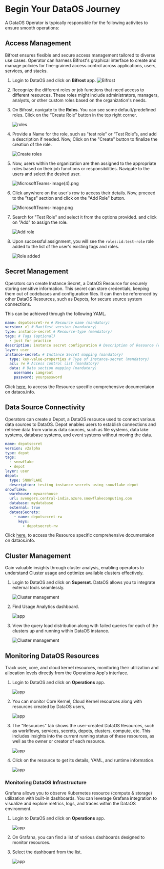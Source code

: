 # Begin Your DataOS Journey


A DataOS Operator is typically responsible for the following activites to ensure smooth operations:

## Access Management

Bifrost ensures flexible and secure access management tailored to diverse use cases. Operator can harness Bifrost's graphical interface to create and manage policies for fine-grained access control across applications, users, services, and stacks.

1. Login to DataOS and click on **Bifrost** app.
   ![Bifrost](/getting_started/operator/home_bifrost.png)

2. Recognize the different roles or job functions that need access to different resources. These roles might include administrators, managers, analysts, or other custom roles based on the organization's needs.

3. On Bifrost, navigate to the **Roles**. 
   You can see some default/predefined roles. Click on the “Create Role” button in the top right corner.
    
    ![roles](/getting_started/operator/roles.png)
    
4. Provide a Name for the role, such as "test role" or “Test Role”s, and add a description if needed. Now, Click on the "Create" button to finalize the creation of the role.
    
    ![Create roles](/getting_started/operator/create_roles.png)
    
5. Now, users within the organization are then assigned to the appropriate roles based on their job functions or responsibilities. Navigate to the users and select the desired user.
    
    ![MicrosoftTeams-image(4).png](/getting_started/operator/users.png)
    
6. Click anywhere on the user's row to access their details. Now, proceed to the "tags" section and click on the "Add Role" button.
    
    ![MicrosoftTeams-image.png](/getting_started/operator/create_roles.png)
    

7. Search for "Test Role" and select it from the options provided. and click on "Add" to assign the role.
    
    ![Add role](/getting_started/operator/add_role_to_user.png)
    
8. Upon successful assignment, you will see the `roles:id:test-role` role added to the list of the user's existing tags and roles.
    
    ![Role added](/getting_started/operator/role_added.png)


## Secret Management

Operators can create Instance Secret, a DataOS Resource for securely storing sensitive information. This secret can store credentials, keeping them out of codebases and configuration files. It can then be referenced by other DataOS Resources, such as Depots, for secure source system connections.

This can be achieved through the following YAML. 

```yaml
name: depotsecret-rw # Resource name (mandatory)
version: v1 # Manifest version (mandatory)
type: instance-secret # Resource-type (mandatory)
tags: # Tags (optional)
  - just for practice
description: instance secret configuration # Description of Resource (optional)
layer: user
instance-secret: # Instance Secret mapping (mandatory)
  type: key-value-properties # Type of Instance-secret (mandatory)
  acl: rw # Access control list (mandatory)
  data: # Data section mapping (mandatory)
    username: iamgroot
    password: yourpassword

```

Click [here](/resources/instance_secrets/), to access the Resource specific comprehensive documentaion on dataos.info.

## Data Source Connectivity

Operators can create a Depot, a DataOS resource used to connect various data sources to DataOS. Depot enables users to establish connections and retrieve data from various data sources, such as file systems, data lake systems, database systems, and event systems without moving the data. 

```yaml
name: depotsecret
version: v2alpha
type: depot
tags:
  - snowflake
  - depot
layer: user
depot:
  type: SNOWFLAKE
  description: testing instance secrets using snowflake depot
snowflake:
  warehouse: mywarehouse
  url: avengers.central-india.azure.snowflakecomputing.com
  database: mydatabase
  external: true
  dataosSecrets:
    - name: depotsecret-rw
      keys:
        - depotsecret-rw
```

Click [here](/resources/depots/), to access the Resource specific comprehensive documentaion on dataos.info.

## Cluster Management

Gain valuable insights through cluster analysis, enabling operators to understand Cluster usage and optimize available clusters effectively. 

1. Login to DataOS and click on **Superset**. DataOS allows you to integrate external tools seamlessly. 
   
    ![Cluster management](/getting_started/operator/home_superset.png)
   
2. Find Usage Analytics dashboard.

    ![app](/getting_started/operator/cu.png)

3. View the query load distribution along with failed queries for each of the clusters up and running within DataOS instance.

    ![Cluster management](/getting_started/operator/qu.png)

## Monitoring DataOS Resources

Track user, core, and cloud kernel resources, monitoring their utilization and allocation levels directly from the Operations App's interface.

1. Login to DataOS and click on **Operations** app. 
   
    ![app](/getting_started/operator/home_operations.png)

2. You can monitor Core Kernel, Cloud Kernel resources along with resources created by DataOS users,

    ![app](/getting_started/operator/operations_app.png)

3. The "Resources" tab shows the user-created DataOS Resources, such as workflows, services, secrets, depots, clusters, compute, etc. This includes insights into the current running status of these resources, as well as the owner or creator of each resource.

    ![app](/getting_started/operator/operations_workflow.png)

4. Click on the resource to get its details, YAML, and runtime information.

    ![app](/getting_started/operator/resource_runtime.png)

### Monitoring DataOS Infrastructure

Grafana allows you to observe Kubernetes resource (compute & storage) utilization with built-in dashboards. You can leverage Grafana integration to visualize and explore metrics, logs, and traces within the DataOS environment.

1. Login to DataOS and click on **Operations** app. 
   
    ![app](/getting_started/operator/home_grafana.png)

2. On Grafana, you can find a list of various dashboards designed to monitor resources. 

3. Select the dashboard from the list.

    ![app](/getting_started/operator/grafana_dashboard.png)






